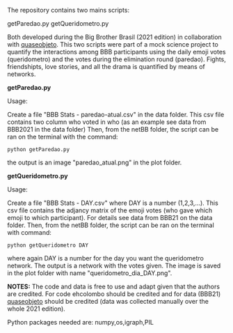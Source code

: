 The repository contains two mains scripts:

getParedao.py
getQueridometro.py

Both developed during the Big Brother Brasil (2021 edition) in collaboration with [quaseobjeto]([https://link-url-here.org](https://linktr.ee/quaseobjeto)https://linktr.ee/quaseobjeto).
This two scripts were part of a mock science project to quantify the interactions among BBB participants using the daily emoji votes (queridometro) and the votes during the elimination round (paredao).
Fights, friendshipts, love stories, and all the drama is quantified by means of networks.

**getParedao.py**


Usage:

Create a file "BBB Stats - paredao-atual.csv" in the data folder. This csv file contains two column who voted in who (as an example see data from BBB2021 in the data folder)
Then, from the netBB folder, the script can be ran on the terminal with the command:

`python getParedao.py`

the output is an image "paredao_atual.png" in the plot folder.

**getQueridometro.py**

Usage:

Create a file "BBB Stats - DAY.csv" where DAY is a number (1,2,3,...). This csv file contains the adjancy matrix of the emoji votes (who gave which emoji to which participant). For details see data from BBB21 on the data folder.
Then, from the netBB folder, the script can be ran on the terminal with command:

`python getQueridometro DAY` 

where again DAY is a number for the day you want the queridometro network.
The output is a network with the votes given. The image is saved in the plot folder with name "queridometro_dia_DAY.png".

**NOTES:**
The code and data is free to use and adapt given that the authors are credited.
For code ehcolombo should be credited and for data (BBB21) [quaseobjeto]([https://link-url-here.org](https://linktr.ee/quaseobjeto)https://linktr.ee/quaseobjeto) should be credited (data was collected manually over the whole 2021 edition).

Python packages needed are:
numpy,os,igraph,PIL

